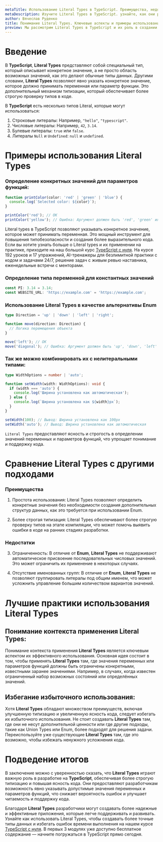 ```yaml
---
metaTitle: Использование Literal Types в TypeScript. Преимущества, недостатки и рекомендации
metaDescription: Изучите Literal Types в TypeScript. узнайте, как они работают, какие преимущества они предоставляют и как их можно применить в вашем коде
author: Вячеслав Руденко
title: Понимание Literal Types. Ключевые аспекты и примеры использования
preview: Мы рассмотрим Literal Types в TypeScript и их роль в создании более четкого и безопасного кода. Вы узнаете, какие типы Literal Types доступны в TypeScript, как их применять и почему они полезны в разработке приложений.
---
```


# Введение

В **TypeScript**, **Literal Types** представляют собой специальный тип, который описывает конкретное значение, а не просто область возможных значений, как это делают обычные типы данных. Другими словами, **Literal Types** позволяют явно указать конкретное значение, которое должно принимать переменная или параметр функции. Это дополнительный механизм типизации, который обеспечивает более строгую проверку типов в коде.

В **TypeScript** есть несколько типов Literal, которые могут использоваться:

1. Строковые литералы: Например, `"hello"`, `"typescript"`.
2. Числовые литералы: Например, `42`, `3.14`.
3. Булевые литералы: `true` или `false`.
4. Литералы `Null` и `Undefined`: `null` и `undefined`.

# Примеры использования Literal Types

### Определение конкретных значений для параметров функций:

```typescript
function printColor(color: 'red' | 'green' | 'blue') {
  console.log(`Selected color: ${color}`);
}

printColor('red'); // ОК
printColor('yellow'); // Ошибка: Аргумент должен быть 'red', 'green' или 'blue'
```

Literal types в TypeScript позволяют указывать конкретное значение, которое может принимать переменная. Это мощный инструмент для повышения типобезопасности и создания более выразительного кода. Если вы хотите узнать больше о Literal types и их применении на практике, приходите на наш большой курс [TypeScript с нуля](https://purpleschool.ru/course/typescript?utm_source=knowledgebase&utm_medium=text&utm_campaign=Ponimanie_Literal_Types._Klyuchevye_aspekty_i_primery_ispolzovaniya). На курсе 192 уроков и 17 упражнений, AI-тренажеры для безлимитной практики с кодом и задачами 24/7, решение задач с живым ревью наставника, еженедельные встречи с менторами.

### Определение типа переменной для константных значений

```typescript
const PI: 3.14 = 3.14;
const WEBSITE_URL: 'https://example.com' = 'https://example.com';
```

### Использование **Literal Types** в качестве альтернативы **Enum**

```typescript
type Direction = 'up' | 'down' | 'left' | 'right';

function move(direction: Direction) {
  // Логика перемещения объекта
}

move('left'); // ОК
move('diagonal'); // Ошибка: Аргумент должен быть 'up', 'down', 'left' или 'right'
```

### Так же можно комбинировать их с нелитеральными типами:

```typescript
type WidthOptions = number | 'auto';

function setWidth(width: WidthOptions): void {
  if (width === 'auto') {
    console.log('Ширина установлена как автоматическая');
  } else {
    console.log(`Ширина установлена как ${width}px`);
  }
}

setWidth(100); // Вывод: Ширина установлена как 100px
setWidth('auto'); // Вывод: Ширина установлена как автоматическая
```

`Literal Types` предоставляют ясность и строгость в определении значений переменных и параметров функций, что упрощает понимание и поддержку кода.

# Сравнение Literal Types с другими подходами

### Преимущества

1. Простота использования: Literal Types позволяют определить конкретные значения без необходимости создания дополнительных структур данных, как это требуется при использовании Enum.

2. Более строгая типизация: Literal Types обеспечивают более строгую проверку типов на этапе компиляции, что может помочь выявить ошибки в коде на ранних стадиях разработки.

### Недостатки

3. Ограниченность: В отличие от **Enum**, **Literal Types** не поддерживают автоматическое присвоение последовательных числовых значений. Это может ограничить их применение в некоторых случаях.

4. Отсутствие именованных групп: В отличие от **Enum**, **Literal Types** не позволяют группировать литералы под общим именем, что может усложнить управление большим количеством вариантов значений.

# Лучшие практики использования Literal Types

## Понимание контекста применения Literal Types:

Понимание контекста применения **Literal Types** является ключевым аспектом их эффективного использования. Основная идея состоит в том, чтобы применять **Literal Types** там, где значения переменных или параметров функций должны быть ограничены конкретными, известными заранее значениями. Например, в случаях, когда известен ограниченный набор возможных состояний или определённых значений.

## Избегание избыточного использования:

Хотя **Literal Types** обладают множеством преимуществ, включая улучшенную типизацию и увеличенную ясность кода, следует избегать их избыточного использования. Не стоит создавать **Literal Types** там, где они не несут дополнительной ценности или где другие подходы, такие как Union Types или Enum, более подходят для решения задачи. Переиспользуйте уже существующие **Literal Types** там, где это возможно, чтобы избежать ненужного усложнения кода.

# Подведение итогов

В заключение можно с уверенностью сказать, что **Literal Types** играют важную роль в разработке на **TypeScript**, обеспечивая более строгую типизацию и повышая ясность кода. Они предоставляют разработчикам возможность явно указывать допустимые значения переменных и параметров функций, что снижает вероятность ошибок и улучшает читаемость и поддержку кода. 

Благодаря **Literal Types** разработчики могут создавать более надежные и эффективные приложения, которые легче поддерживать и развивать. Узнайте как использовать Literal Types, чтобы создавать более точные типы данных и избегать ошибок времени выполнения на нашем курсе [TypeScript с нуля](https://purpleschool.ru/course/typescript?utm_source=knowledgebase&utm_medium=text&utm_campaign=Ponimanie_Literal_Types._Klyuchevye_aspekty_i_primery_ispolzovaniya). В первых 3 модулях уже доступно бесплатное содержание — начните погружаться в TypeScript прямо сегодня.
